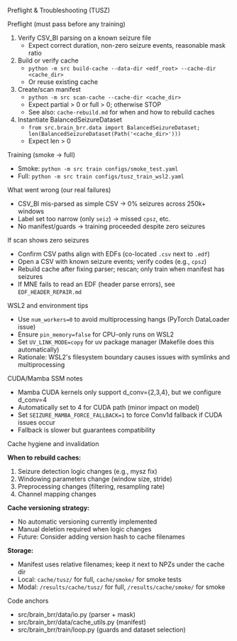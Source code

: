 Preflight & Troubleshooting (TUSZ)

Preflight (must pass before any training)

1) Verify CSV_BI parsing on a known seizure file
   - Expect correct duration, non-zero seizure events, reasonable mask ratio
2) Build or verify cache
   - `python -m src build-cache --data-dir <edf_root> --cache-dir <cache_dir>`
   - Or reuse existing cache
3) Create/scan manifest
   - `python -m src scan-cache --cache-dir <cache_dir>`
   - Expect partial > 0 or full > 0; otherwise STOP
   - See also: `cache-rebuild.md` for when and how to rebuild caches
4) Instantiate BalancedSeizureDataset
   - `from src.brain_brr.data import BalancedSeizureDataset; len(BalancedSeizureDataset(Path('<cache_dir>')))`
   - Expect len > 0

Training (smoke → full)

- Smoke: `python -m src train configs/smoke_test.yaml`
- Full: `python -m src train configs/tusz_train_wsl2.yaml`

What went wrong (our real failures)

- CSV_BI mis-parsed as simple CSV → 0% seizures across 250k+ windows
- Label set too narrow (only `seiz`) → missed `cpsz`, etc.
- No manifest/guards → training proceeded despite zero seizures

If scan shows zero seizures

- Confirm CSV paths align with EDFs (co-located `.csv` next to `.edf`)
- Open a CSV with known seizure events; verify codes (e.g., `cpsz`)
- Rebuild cache after fixing parser; rescan; only train when manifest has seizures
- If MNE fails to read an EDF (header parse errors), see `EDF_HEADER_REPAIR.md`

WSL2 and environment tips

- Use `num_workers=0` to avoid multiprocessing hangs (PyTorch DataLoader issue)
- Ensure `pin_memory=false` for CPU-only runs on WSL2
- Set `UV_LINK_MODE=copy` for uv package manager (Makefile does this automatically)
- Rationale: WSL2's filesystem boundary causes issues with symlinks and multiprocessing

CUDA/Mamba SSM notes

- Mamba CUDA kernels only support d_conv={2,3,4}, but we configure d_conv=4
- Automatically set to 4 for CUDA path (minor impact on model)
- Set `SEIZURE_MAMBA_FORCE_FALLBACK=1` to force Conv1d fallback if CUDA issues occur
- Fallback is slower but guarantees compatibility

Cache hygiene and invalidation

**When to rebuild caches:**
1. Seizure detection logic changes (e.g., mysz fix)
2. Windowing parameters change (window size, stride)
3. Preprocessing changes (filtering, resampling rate)
4. Channel mapping changes

**Cache versioning strategy:**
- No automatic versioning currently implemented
- Manual deletion required when logic changes
- Future: Consider adding version hash to cache filenames

**Storage:**
- Manifest uses relative filenames; keep it next to NPZs under the cache dir
- Local: `cache/tusz/` for full, `cache/smoke/` for smoke tests
- Modal: `/results/cache/tusz/` for full, `/results/cache/smoke/` for smoke

Code anchors

- src/brain_brr/data/io.py (parser + mask)
- src/brain_brr/data/cache_utils.py (manifest)
- src/brain_brr/train/loop.py (guards and dataset selection)
